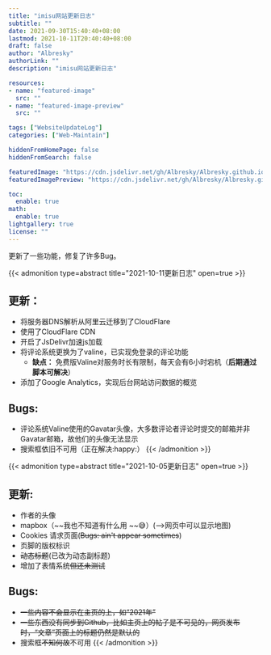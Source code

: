 ```yaml
---
title: "imisu网站更新日志"
subtitle: ""
date: 2021-09-30T15:40:40+08:00
lastmod: 2021-10-11T20:40:40+08:00
draft: false
author: "Albresky"
authorLink: ""
description: "imisu网站更新日志"

resources:
- name: "featured-image"
  src: ""
- name: "featured-image-preview"
  src: ""

tags: ["WebsiteUpdateLog"]
categories: ["Web-Maintain"]

hiddenFromHomePage: false
hiddenFromSearch: false

featuredImage: "https://cdn.jsdelivr.net/gh/Albresky/Albresky.github.io@master/content/posts/Update-Log/featured-image.png"
featuredImagePreview: "https://cdn.jsdelivr.net/gh/Albresky/Albresky.github.io@master/content/posts/Update-Log/featured-image-preview.png"

toc:
  enable: true
math:
  enable: true
lightgallery: true
license: ""
---
```

更新了一些功能，修复了许多Bug。
<!--more-->
{{< admonition type=abstract title="2021-10-11更新日志" open=true >}}

## 更新：
 - 将服务器DNS解析从阿里云迁移到了CloudFlare
 - 使用了CloudFlare CDN
 - 开启了JsDelivr加速js加载
 - 将评论系统更换为了valine，已实现免登录的评论功能
   - **缺点：** 免费版Valine对服务时长有限制，每天会有6小时宕机（**后期通过脚本可解决**）
 - 添加了Google Analytics，实现后台网站访问数据的概览

## Bugs:
 - 评论系统Valine使用的Gavatar头像，大多数评论者评论时提交的邮箱并非Gavatar邮箱，故他们的头像无法显示
 - 搜索框依旧不可用（正在解决:happy:）
{{< /admonition >}}

{{< admonition type=abstract title="2021-10-05更新日志" open=true >}}
## 更新:
 - 作者的头像
 - mapbox（~~我也不知道有什么用 ~~:sweat_smile:）(-->网页中可以显示地图)
 - Cookies 请求页面(~~Bugs: ain't appear sometimes~~)
 - 页脚的版权标识
 - ~~动态标题~~(已改为动态副标题)
 - 增加了表情系统~~但还未测试~~
## Bugs:
 - ~~一些内容不会显示在主页的上，如“2021年”~~
 - ~~一些东西没有同步到Github，比如主页上的帖子是不可见的，网页发布时，“文章”页面上的标题仍然是默认的~~
 - 搜索框~~不知何故~~不可用
{{< /admonition >}}